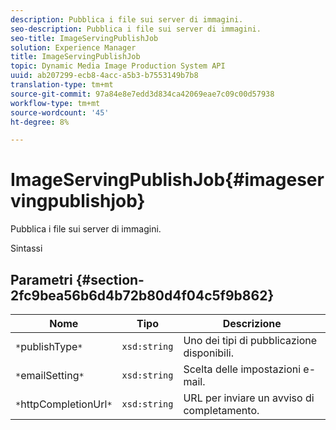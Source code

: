 ```yaml
---
description: Pubblica i file sui server di immagini.
seo-description: Pubblica i file sui server di immagini.
seo-title: ImageServingPublishJob
solution: Experience Manager
title: ImageServingPublishJob
topic: Dynamic Media Image Production System API
uuid: ab207299-ecb8-4acc-a5b3-b7553149b7b8
translation-type: tm+mt
source-git-commit: 97a84e8e7edd3d834ca42069eae7c09c00d57938
workflow-type: tm+mt
source-wordcount: '45'
ht-degree: 8%

---
```



# ImageServingPublishJob{#imageservingpublishjob}

Pubblica i file sui server di immagini.

Sintassi

## Parametri {#section-2fc9bea56b6d4b72b80d4f04c5f9b862}

| Nome | Tipo | Descrizione |
|---|---|---|
| `*`publishType`*` | `xsd:string` | Uno dei tipi di pubblicazione disponibili. |
| `*`emailSetting`*` | `xsd:string` | Scelta delle impostazioni e-mail. |
| `*`httpCompletionUrl`*` | `xsd:string` | URL per inviare un avviso di completamento. |

